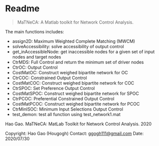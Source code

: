 # Readme

> MaTNeCA: A Matlab toolkit for Network Control Analysis. 

The main functions includes:

- assign2D: Maximum Weighted Complete Matching (MWCM)
- solveAccessibility: solve accessibility of output control
- get_inAccessibleNode: get inaccessible nodes for a given set of input nodes and target nodes
- CtrMDS: Full Control and return the minimum set of driver nodes
- CtrOC: Output Control
- CostMatOC: Construct weighed bipartite network for OC
- CtrCOC: Constrained Output Control
- CostMatCOC: Construct weighed bipartite network for COC
- CtrSPOC: Set Preference Output Control
- CostMatSPOC: Construct weighed bipartite network for SPOC
- CtrPCOC: Preferential Constrained Output Control
- CostMatPCOC: Construct weighed bipartite network for PCOC
- CtrMinISOC: Minimum Input Selections Output Control
- test_demon: test all function using test_network1.mat


Hao Gao. MaTNeCA: MatLab Toolkit for Network Control Analysis. 2020

Copyright: Hao Gao (Hougogh)
Contact: ggogh111@gmail.com
Date: 2020/07/30